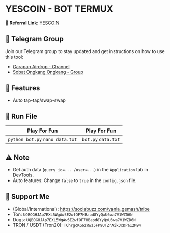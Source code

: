 # YESCOIN - BOT TERMUX

🔗 **Referral Link**: [YESCOIN](https://t.me/theYescoin_bot/Yescoin?startapp=dNKMuK)

## 📢 Telegram Group

Join our Telegram group to stay updated and get instructions on how to use this tool:

- [Garapan Airdrop - Channel](https://t.me/Airdrophack1239)
- [Sobat Ongkang Ongkang - Group](https://t.me/waseemtechyt1)


## 🌟 Features

- Auto tap-tap/swap-swap

## 🚀 Run File

| Play For Fun                   | Play For Fun   |
| -------------------------------- | ------------------- |
| `python bot.py` `nano data.txt` | `bot.py` `data.txt` |

## ⚠️ Note

- Get auth data (`query_id=... /user=...`) in the `Application` tab in DevTools.
- Auto features: Change `false` to `true` in the `config.json` file.

## 💱 Support Me

- (Global/International): https://sociabuzz.com/vania_gemash/tribe
- Ton: ```UQBOGHJAp7EXL5WgAw3E2wfOF7HBapd8YyQxU6wa7V1WZD6N```
- Dogs: ```UQBOGHJAp7EXL5WgAw3E2wfOF7HBapd8YyQxU6wa7V1WZD6N```
- TRON / USDT (Tron20): ```TChYgcKG6zRwz5FP9UTZrAik3xDPa12M94```
